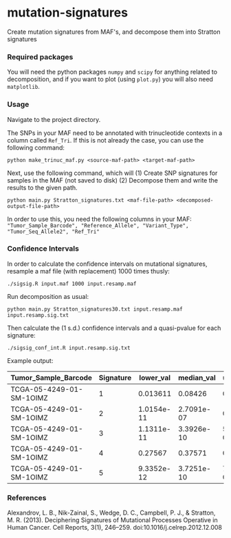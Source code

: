 # mutation-signatures
Create mutation signatures from MAF's, and decompose them into Stratton signatures

### Required packages ###

You will need the python packages `numpy` and `scipy` for anything related to decomposition, and if you want to plot (using `plot.py`) you will also need `matplotlib`.

### Usage ###

Navigate to the project directory.

The SNPs in your MAF need to be annotated with trinucleotide contexts in a column called ```Ref_Tri```. If this is not already the case, you can use the following command:  
```
python make_trinuc_maf.py <source-maf-path> <target-maf-path>
```

Next, use the following command, which will (1) Create SNP signatures for samples in the MAF (not saved to disk) (2) Decompose them and write the results to the given path.
```
python main.py Stratton_signatures.txt <maf-file-path> <decomposed-output-file-path>
```

In order to use this, you need the following columns in your MAF:  
```"Tumor_Sample_Barcode", "Reference_Allele", "Variant_Type", "Tumor_Seq_Allele2", "Ref_Tri"```

### Confidence Intervals ###

In order to calculate the confidence intervals on mutational signatures, resample a maf file (with replacement) 1000 times thusly:

    ./sigsig.R input.maf 1000 input.resamp.maf

Run decomposition as usual:

    python main.py Stratton_signatures30.txt input.resamp.maf input.resamp.sig.txt
    
Then calculate the (1 s.d.) confidence intervals and a quasi-pvalue for each signature:

    ./sigsig_conf_int.R input.resamp.sig.txt

Example output:

Tumor_Sample_Barcode | Signature | lower_val | median_val | upper_val | quasi_pvalue
--- | --- | --- | --- | --- | ---
TCGA-05-4249-01-SM-1OIMZ | 1 | 0.013611 | 0.08426 | 0.13959 | 0.12098
TCGA-05-4249-01-SM-1OIMZ | 2 | 1.0154e-11 | 2.7091e-07 | 0.018698 | 0.50322
TCGA-05-4249-01-SM-1OIMZ | 3 | 1.1311e-11 | 3.3926e-10 | 5.4924e-07 | 0.84942
TCGA-05-4249-01-SM-1OIMZ | 4 | 0.27567 | 0.37571 | 0.46896 | 0
TCGA-05-4249-01-SM-1OIMZ | 5 | 9.3352e-12 | 3.7251e-10 | 7.1719e-09 | 0.95238


### References ###
Alexandrov, L. B., Nik-Zainal, S., Wedge, D. C., Campbell, P. J., & Stratton, M. R. (2013). Deciphering Signatures of Mutational Processes Operative in Human Cancer. Cell Reports, 3(1), 246–259. doi:10.1016/j.celrep.2012.12.008
